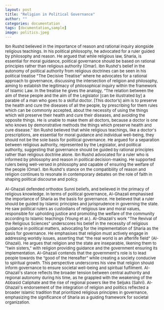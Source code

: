 ```yaml
---
layout: post
title: "Religion in Political Governance"
author: ""
categories: documentation
tags: [documentation,sample]
image: politics.jpeg
---
```

<span style="font-size:0.95em;">Ibn Rushd believed in the importance of reason and rational inquiry alongside religious teachings. In his political philosophy, he advocated for a ruler guided by philosophy and reason. He argued that while religious law, Sharia, is essential for moral guidance, political governance should be based on rational principles rather than religious authority (Omar). Ibn Rushd's belief in the autonomy of political authority from religious doctrines can be seen in his political treatise "The Decisive Treatise" where he advocates for a rational approach to governance, discussing the intersection of religion and philosophy, aiming to establish the legitimacy of philosophical inquiry within the framework of Islamic Law. In the treatise he gives the analogy, “The relation between the aim of these people and the aim of the Legislator [can be illustrated by] a parable of a man who goes to a skilful doctor. [This doctor’s] aim is to preserve the health and cure the diseases of all the people, by prescribing for them rules which can be commonly accepted, about the necessity of using the things which will preserve their health and cure their diseases, and avoiding the opposite things. He is unable to make them all doctors, because a doctor is one who knows by demonstrative methods the things which preserve health and cure disease.” Ibn Rushd believed that while religious teachings, like a doctor's prescriptions, are essential for moral guidance and individual well-being, they should not be the sole basis for political governance. He argued for a separation between religious authority, represented by the Legislator, and political authority, suggesting that governance should be guided by rational principles rather than religious doctrine alone. Ibn Rushd advocated for a ruler who is informed by philosophy and reason in political decision-making. He supported rulers being well-versed in philosophy and capable of ensuring the welfare of the people (Omar). Ibn Rushd's stance on the compatibility of reason and religion continues to resonate in contemporary debates on the role of faith in shaping political discourse and policy.
<br>
<br>
Al-Ghazali defended orthodox Sunni beliefs, and believed in the primacy of religious knowledge. In terms of political governance, Al-Ghazali emphasised the importance of Sharia as the basis for governance. He believed that a ruler should be guided by Islamic principles and jurisprudence in governing the state. He saw political rulers as custodians of religious law and moral values, responsible for upholding justice and promoting the welfare of the community according to Islamic teachings (Young et al.). Al-Ghazali's work "The Revival of the Religious Sciences" underscores his belief in the necessity of religious guidance in political matters, advocating for the implementation of Sharia as the basis for governance. He emphasises that religion must actively engage in addressing worldly issues, asserting that "the real world is an afterlife field" (Al-Ghazali). He argues that religion and the state are inseparable, likening them to "twin sisters," with religion providing guidance and the government ensuring its implementation. Al-Ghazali contends that the government's role is to lead people towards the “good of the Hereafter” while creating a society conducive to spiritual growth. This perspective underscores his view that religion should inform governance to ensure societal well-being and spiritual fulfilment. Al-Ghazali's stance reflects the broader tension between central authority and regional autonomy during his time, as he grappled with the weakening of the Abbasid Caliphate and the rise of regional powers like the Seljuks (Sahri). Al-Ghazali's endorsement of the integration of religion and politics reflected a broader Islamic tradition that prioritized religious principles in governance, emphasizing the significance of Sharia as a guiding framework for societal organization. 
<br>
<br>
<br>
<br>
<br>
<br>
</span>
